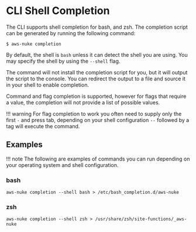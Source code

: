 # CLI Shell Completion

The CLI supports shell completion for bash, and zsh. The completion script can be generated by running the 
following command:

```console
$ aws-nuke completion
```

By default, the shell is `bash` unless it can detect the shell you are using. You may specify the shell by using the 
`--shell` flag. 

The command will not install the completion script for you, but it will output the script to the console. You can
redirect the output to a file and source it in your shell to enable completion.

Command and flag completion is supported, however for flags that require a value, the completion will not provide a list
of possible values.

!!! warning
    For flag completion to work you often need to supply only the first `-` and press tab, depending on your shell
    configuration `--` followed by a tag will execute the command.

## Examples

!!! note
    The following are examples of commands you can run depending on your operating system and shell configuration.

### bash

```console
aws-nuke completion --shell bash > /etc/bash_completion.d/aws-nuke
```

### zsh

```console
aws-nuke completion --shell zsh > /usr/share/zsh/site-functions/_aws-nuke
```
